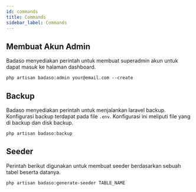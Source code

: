 ```yaml
---
id: commands
title: Commands
sidebar_label: Commands
---
```


## Membuat Akun Admin

Badaso menyediakan perintah untuk membuat superadmin akun untuk dapat masuk ke halaman dashboard.
```
php artisan badaso:admin your@email.com --create
```

## Backup

Badaso menyediakan perintah untuk menjalankan laravel backup. Konfigurasi backup terdapat pada file ```.env```. Konfigurasi ini meliputi file yang di backup dan disk backup.
```
php artisan badaso:backup
```

## Seeder

Perintah berikut digunakan untuk membuat seeder berdasarkan sebuah tabel beserta datanya.
```
php artisan badaso:generate-seeder TABLE_NAME
```